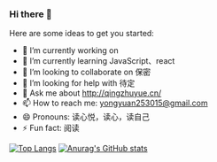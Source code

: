 ### Hi there 👋

Here are some ideas to get you started:

- 🔭 I’m currently working on 
- 🌱 I’m currently learning JavaScript、react
- 👯 I’m looking to collaborate on  保密
- 🤔 I’m looking for help with 待定
- 💬 Ask me about http://qingzhuyue.cn/
- 📫 How to reach me: yongyuan253015@gmail.com
- 😄 Pronouns: 读心悦，读心，读自己
- ⚡ Fun fact: 阅读

[![Top Langs](https://github-readme-stats.vercel.app/api/top-langs/?username=duxinyues&layout=compact)](https://github.com/anuraghazra/github-readme-stats)
[![Anurag's GitHub stats](https://github-readme-stats.vercel.app/api?username=duxinyues)](https://github.com/anuraghazra/github-readme-stats)





